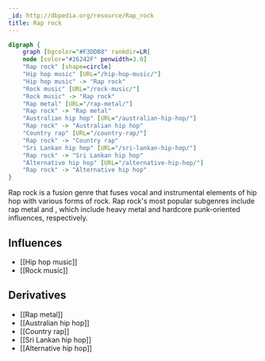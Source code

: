 ```yaml
---
_id: http://dbpedia.org/resource/Rap_rock
title: Rap rock
---
```


```dot
digraph {
	graph [bgcolor="#F3DDB8" rankdir=LR]
	node [color="#26242F" penwidth=3.0]
	"Rap rock" [shape=circle]
	"Hip hop music" [URL="/hip-hop-music/"]
	"Hip hop music" -> "Rap rock"
	"Rock music" [URL="/rock-music/"]
	"Rock music" -> "Rap rock"
	"Rap metal" [URL="/rap-metal/"]
	"Rap rock" -> "Rap metal"
	"Australian hip hop" [URL="/australian-hip-hop/"]
	"Rap rock" -> "Australian hip hop"
	"Country rap" [URL="/country-rap/"]
	"Rap rock" -> "Country rap"
	"Sri Lankan hip hop" [URL="/sri-lankan-hip-hop/"]
	"Rap rock" -> "Sri Lankan hip hop"
	"Alternative hip hop" [URL="/alternative-hip-hop/"]
	"Rap rock" -> "Alternative hip hop"
}
```

Rap rock is a fusion genre that fuses vocal and instrumental elements of hip hop with various forms of rock. Rap rock's most popular subgenres include rap metal and , which include heavy metal and hardcore punk-oriented influences, respectively.

## Influences

- [[Hip hop music]]
- [[Rock music]]

## Derivatives

- [[Rap metal]]
- [[Australian hip hop]]
- [[Country rap]]
- [[Sri Lankan hip hop]]
- [[Alternative hip hop]]
